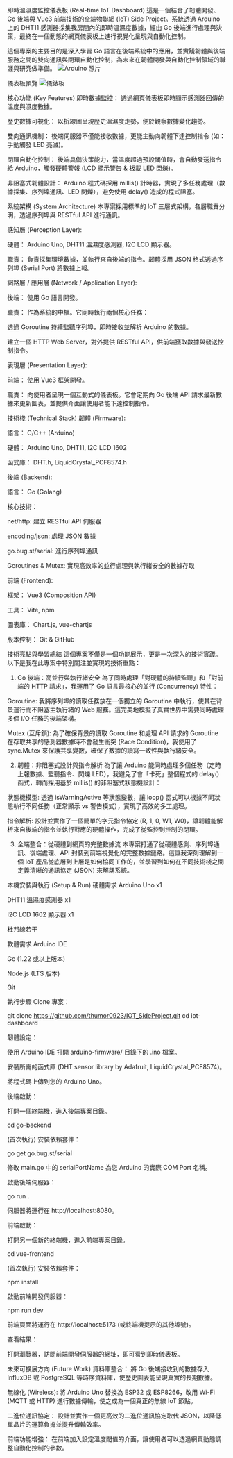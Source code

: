 即時溫濕度監控儀表板 (Real-time IoT Dashboard)
這是一個結合了韌體開發、Go 後端與 Vue3 前端技術的全端物聯網 (IoT) Side Project。系統透過 Arduino 上的 DHT11 感測器採集我房間內的即時溫濕度數據，經由 Go 後端進行處理與決策，最終在一個動態的網頁儀表板上進行視覺化呈現與自動化控制。

這個專案的主要目的是深入學習 Go 語言在後端系統中的應用，並實踐韌體與後端服務之間的雙向通訊與閉環自動化控制，為未來在韌體開發與自動化控制領域的職涯與研究做準備。
![Arduino 照片](https://github.com/user-attachments/assets/1d16d430-528f-4dfb-8832-93da1705b1fe)

儀表板預覽
![儀錶板](https://github.com/user-attachments/assets/7328d9f9-62e8-44bf-8fd8-c5e87f8c0bdd)

核心功能 (Key Features)
即時數據監控： 透過網頁儀表板即時顯示感測器回傳的溫度與濕度數據。

歷史數據可視化： 以折線圖呈現歷史溫濕度走勢，便於觀察數據變化趨勢。

雙向通訊機制： 後端伺服器不僅能接收數據，更能主動向韌體下達控制指令 (如：手動觸發 LED 亮滅)。

閉環自動化控制： 後端具備決策能力，當溫度超過預設閾值時，會自動發送指令給 Arduino，觸發硬體警報 (LCD 顯示警告 & 板載 LED 閃爍)。

非阻塞式韌體設計： Arduino 程式碼採用 millis() 計時器，實現了多任務處理（數據採集、序列埠通訊、LED 閃爍），避免使用 delay() 造成的程式阻塞。

系統架構 (System Architecture)
本專案採用標準的 IoT 三層式架構，各層職責分明，透過序列埠與 RESTful API 進行通訊。

感知層 (Perception Layer):

硬體： Arduino Uno, DHT11 溫濕度感測器, I2C LCD 顯示器。

職責： 負責採集環境數據，並執行來自後端的指令。韌體採用 JSON 格式透過序列埠 (Serial Port) 將數據上報。

網路層 / 應用層 (Network / Application Layer):

後端： 使用 Go 語言開發。

職責： 作為系統的中樞。它同時執行兩個核心任務：

透過 Goroutine 持續監聽序列埠，即時接收並解析 Arduino 的數據。

建立一個 HTTP Web Server，對外提供 RESTful API，供前端獲取數據與發送控制指令。

表現層 (Presentation Layer):

前端： 使用 Vue3 框架開發。

職責： 向使用者呈現一個互動式的儀表板。它會定期向 Go 後端 API 請求最新數據來更新圖表，並提供介面讓使用者能下達控制指令。

技術棧 (Technical Stack)
韌體 (Firmware):

語言： C/C++ (Arduino)

硬體： Arduino Uno, DHT11, I2C LCD 1602

函式庫： DHT.h, LiquidCrystal_PCF8574.h

後端 (Backend):

語言： Go (Golang)

核心技術：

net/http: 建立 RESTful API 伺服器

encoding/json: 處理 JSON 數據

go.bug.st/serial: 進行序列埠通訊

Goroutines & Mutex: 實現高效率的並行處理與執行緒安全的數據存取

前端 (Frontend):

框架： Vue3 (Composition API)

工具： Vite, npm

圖表庫： Chart.js, vue-chartjs

版本控制： Git & GitHub

技術亮點與學習總結
這個專案不僅是一個功能展示，更是一次深入的技術實踐。以下是我在此專案中特別關注並實現的技術重點：

1. Go 後端：高並行與執行緒安全
為了同時處理「對硬體的持續監聽」和「對前端的 HTTP 請求」，我運用了 Go 語言最核心的並行 (Concurrency) 特性：

Goroutine: 我將序列埠的讀取任務放在一個獨立的 Goroutine 中執行，使其在背景運行而不阻塞主執行緒的 Web 服務。這完美地模擬了真實世界中需要同時處理多個 I/O 任務的後端架構。

Mutex (互斥鎖): 為了確保背景的讀取 Goroutine 和處理 API 請求的 Goroutine 在存取共享的感測器數據時不會發生衝突 (Race Condition)，我使用了 sync.Mutex 來保護共享變數，確保了數據的讀寫一致性與執行緒安全。

2. 韌體：非阻塞式設計與指令解析
為了讓 Arduino 能同時處理多個任務（定時上報數據、監聽指令、閃爍 LED），我避免了會「卡死」整個程式的 delay() 函式，轉而採用基於 millis() 的非阻塞式狀態機設計：

狀態機模型: 透過 isWarningActive 等狀態變數，讓 loop() 函式可以根據不同狀態執行不同任務（正常顯示 vs 警告模式），實現了高效的多工處理。

指令解析: 設計並實作了一個簡單的字元指令協定 (R, 1, 0, W1, W0)，讓韌體能解析來自後端的指令並執行對應的硬體操作，完成了從監控到控制的閉環。

3. 全端整合：從硬體到網頁的完整數據流
本專案打通了從硬體感測、序列埠通訊、後端處理、API 封裝到前端視覺化的完整數據鏈路。這讓我深刻理解到一個 IoT 產品從底層到上層是如何協同工作的，並學習到如何在不同技術棧之間定義清晰的通訊協定 (JSON) 來解耦系統。

本機安裝與執行 (Setup & Run)
硬體需求
Arduino Uno x1

DHT11 溫濕度感測器 x1

I2C LCD 1602 顯示器 x1

杜邦線若干

軟體需求
Arduino IDE

Go (1.22 或以上版本)

Node.js (LTS 版本)

Git

執行步驟
Clone 專案：

git clone https://github.com/thumor0923/IOT_SideProject.git
cd iot-dashboard

韌體設定：

使用 Arduino IDE 打開 arduino-firmware/ 目錄下的 .ino 檔案。

安裝所需的函式庫 (DHT sensor library by Adafruit, LiquidCrystal_PCF8574)。

將程式碼上傳到您的 Arduino Uno。

後端啟動：

打開一個終端機，進入後端專案目錄。

cd go-backend

(首次執行) 安裝依賴套件：

go get go.bug.st/serial

修改 main.go 中的 serialPortName 為您 Arduino 的實際 COM Port 名稱。

啟動後端伺服器：

go run .

伺服器將運行在 http://localhost:8080。

前端啟動：

打開另一個新的終端機，進入前端專案目錄。

cd vue-frontend

(首次執行) 安裝依賴套件：

npm install

啟動前端開發伺服器：

npm run dev

前端頁面將運行在 http://localhost:5173 (或終端機提示的其他埠號)。

查看結果：

打開瀏覽器，訪問前端開發伺服器的網址，即可看到即時儀表板。

未來可擴展方向 (Future Work)
資料庫整合： 將 Go 後端接收到的數據存入 InfluxDB 或 PostgreSQL 等時序資料庫，使歷史圖表能呈現真實的長期數據。

無線化 (Wireless): 將 Arduino Uno 替換為 ESP32 或 ESP8266，改用 Wi-Fi (MQTT 或 HTTP) 進行數據傳輸，使之成為一個真正的無線 IoT 節點。

二進位通訊協定： 設計並實作一個更高效的二進位通訊協定取代 JSON，以降低單晶片的運算負擔並提升傳輸效率。

前端功能增強： 在前端加入設定溫度閾值的介面，讓使用者可以透過網頁動態調整自動化控制的參數。